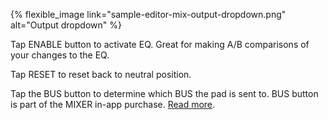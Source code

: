 ---
---

{% flexible_image link="sample-editor-mix-output-dropdown.png" alt="Output dropdown" %}

Tap ENABLE button to activate EQ. Great for making A/B comparisons of your changes to the EQ.

Tap RESET to reset back to neutral position.

Tap the BUS button to determine which BUS the pad is sent to. BUS button is part of the MIXER in-app purchase. [Read more](./10-in-app-purchases.html#102-mixer).

